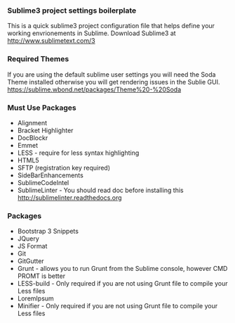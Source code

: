 ### Sublime3 project settings boilerplate
This is a quick sublime3 project configuration file that helps define your working envrionements in Sublime. Download Sublime3 at http://www.sublimetext.com/3

### Required Themes

If you are using the default sublime user settings you will need the Soda Theme installed otherwise you will get rendering issues in the Sublie GUI. https://sublime.wbond.net/packages/Theme%20-%20Soda

### Must Use Packages

* Alignment
* Bracket Highlighter
* DocBlockr
* Emmet
* LESS - require for less syntax highlighting
* HTML5
* SFTP (registration key required)
* SideBarEnhancements
* SublimeCodeIntel
* SublimeLinter - You should read doc before installing this http://sublimelinter.readthedocs.org

### Packages

* Bootstrap 3 Snippets
* JQuery
* JS Format
* Git
* GitGutter
* Grunt - allows you to run Grunt from the Sublime console, however CMD PROMT is better
* LESS-build - Only required if you are not using Grunt file to compile your Less files
* LoremIpsum
* Minifier - Only required if you are not using Grunt file to compile your Less files
